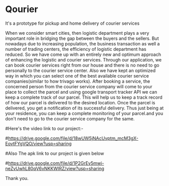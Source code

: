 # Qourier
It's a prototype for pickup and home delivery of courier services

When we consider smart cities, then logistic department plays a very important role in bridging the gap between the buyers and the sellers. But nowadays due to increasing population, the business transaction as well a number of trading centers, the efficiency of logistic department has reduced. So we have come up with an entirely new and optimum approach of enhancing the logistic and courier services.
Through our application, we can book courier services right from our house and there is no need to go personally to the courier service center. Also we have kept an optimized way in which you can select one of the best available courier service companies(similar to how trivago works). After booking a service, the concerned person from the courier service company will come to your place to collect the parcel and using google transport tracker API we can keep a complete track of our parcel. This will help us to keep a track record of how our parcel is delivered to the desired location. Once the parcel is delivered, you get a notification of its successful delivery. Thus just being  at your residence, you can keep a complete monitoring of your parcel.and you don't need to go to the courier service company for the same.

#Here's the video link to our project:-

#https://drive.google.com/file/d/18wUW5jNAcUvptm_mcM3gX-EovtFYgVQO/view?usp=sharing

#Also The apk link to our project is given below

#https://drive.google.com/file/d/1P2GrEv5mwi-neZvUwhL80qV6vNKKWIRZ/view?usp=sharing

Thank you.
